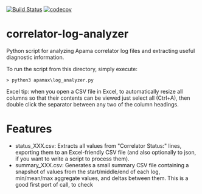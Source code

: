 [![Build Status](https://travis-ci.com/ben-spiller/correlator-log-analyzer.svg?branch=master)](https://travis-ci.com/ben-spiller/correlator-log-analyzer)
[![codecov](https://codecov.io/gh/ben-spiller/correlator-log-analyzer/branch/master/graph/badge.svg)](https://codecov.io/gh/ben-spiller/correlator-log-analyzer)

# correlator-log-analyzer
Python script for analyzing Apama correlator log files and extracting useful diagnostic information. 

To run the script from this directory, simply execute:

	> python3 apamax\log_analyzer.py

Excel tip: when you open a CSV file in Excel, to automatically resize all columns so that their contents can be viewed just select all (Ctrl+A), then double click the separator between any two of the column headings. 

# Features
- status_XXX.csv: Extracts all values from "Correlator Status:" lines, exporting them to an Excel-friendly CSV file (and also optionally to json, if you want to write a script to process them). 
- summary_XXX.csv: Generates a small summary CSV file containing a snapshot of values from the start/middle/end of each log, min/mean/max aggregate values, and deltas between them. This is a good first port of call, to check